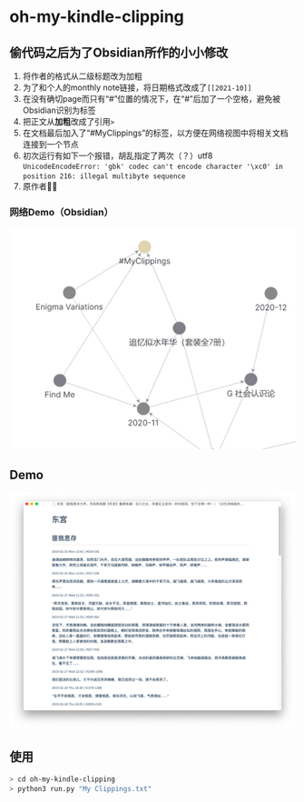 # oh-my-kindle-clipping

## 偷代码之后为了Obsidian所作的小小修改

1. 将作者的格式从二级标题改为加粗
2. 为了和个人的monthly note链接，将日期格式改成了`[[2021-10]]`
3. 在没有确切page而只有“#”位置的情况下，在“#”后加了一个空格，避免被Obsidian识别为标签
4. 把正文从**加粗**改成了引用`> `
5. 在文档最后加入了“#MyClippings”的标签，以方便在网络视图中将相关文档连接到一个节点
6. 初次运行有如下一个报错，胡乱指定了两次（？）utf8<br>
`UnicodeEncodeError: 'gbk' codec can't encode character '\xc0' in position 216: illegal multibyte sequence`
7. 原作者🐂🍺

### 网络Demo（Obsidian）

![graph_view_demo](./Obsidian_Graph-view_demo_detail.png)

## Demo

![snipaste](./snipaste.png)



## 使用

```bash
> cd oh-my-kindle-clipping
> python3 run.py "My Clippings.txt"
```

